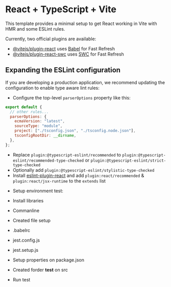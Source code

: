 # React + TypeScript + Vite

This template provides a minimal setup to get React working in Vite with HMR and some ESLint rules.

Currently, two official plugins are available:

- [@vitejs/plugin-react](https://github.com/vitejs/vite-plugin-react/blob/main/packages/plugin-react/README.md) uses [Babel](https://babeljs.io/) for Fast Refresh
- [@vitejs/plugin-react-swc](https://github.com/vitejs/vite-plugin-react-swc) uses [SWC](https://swc.rs/) for Fast Refresh

## Expanding the ESLint configuration

If you are developing a production application, we recommend updating the configuration to enable type aware lint rules:

- Configure the top-level `parserOptions` property like this:

```js
export default {
  // other rules...
  parserOptions: {
    ecmaVersion: "latest",
    sourceType: "module",
    project: ["./tsconfig.json", "./tsconfig.node.json"],
    tsconfigRootDir: __dirname,
  },
};
```

- Replace `plugin:@typescript-eslint/recommended` to `plugin:@typescript-eslint/recommended-type-checked` or `plugin:@typescript-eslint/strict-type-checked`
- Optionally add `plugin:@typescript-eslint/stylistic-type-checked`
- Install [eslint-plugin-react](https://github.com/jsx-eslint/eslint-plugin-react) and add `plugin:react/recommended` & `plugin:react/jsx-runtime` to the `extends` list

* Setup environment test:

- Install libraries
<!-- @babel/core, @babel/preset-env , @babel/preset-react, @babel/preset-typescript, @testing-library/jest-dom, @testing-library/react, @testing-library/user-event, @types/jest, babel-jest, eslint-plugin-jest, eslint-plugin-testing-library, jest, jest-environment-jsdom, jest-localstorage-mock, ts-jest -->
- Commanline
<!-- npm install --save-dev ....libraries  -->
- Created file setup

* .babelrc
<!-- {
   "presets": [
      "@babel/typescript",
      ["@babel/env", {"loose": true}],
      "@babel/react",
   ],
   "plugins": [
      ["@babel/proposal-class-properties", {"loose": true}]
   ]
} -->
* jest.config.js
<!-- export default {
  preset: "ts-jest",
  testEnvironment: "jest-environment-jsdom",
  roots: ["<rootDir>/"],
  transform: {
    '^.+\\.(js|jsx|ts|tsx)$': 'ts-jest'
  },
  moduleFileExtensions: ["ts", "tsx", "js", "jsx", "json", "node"],
  coverageReporters: ["json", "lcov", "text", "clover"],
  globals: {
    'ts-jest': {
      diagnostics: false
    }
  },
  moduleNameMapper: {
    '^antd-style$': '<rootDir>/node_modules/antd-style',
    "^@react-pdf/renderer$": "<rootDir>/node_modules/@react-pdf/renderer",
    "^@utilities/(.*)$": "<rootDir>/src/utilities/$1",
    "^@components/(.*)$": "<rootDir>/src/components/$1",
    "^@routes/(.*)$": "<rootDir>/src/routes/$1",
    "^@pages/(.*)$": "<rootDir>/src/pages/$1",
    "^@providers/(.*)$": "<rootDir>/src/providers/$1",
    "^@config/(.*)$": "<rootDir>/src/config/$1",
    "^@assets/(.*)$": "<rootDir>/src/assets/$1",
    "\\.(css|less|scss|sss|styl)$": "identity-obj-proxy",
  },
  transformIgnorePatterns: [
    "node_modules/(?!(antd-style|@react-pdf/renderer|@assets)/)"
  ],
  setupFilesAfterEnv: ['<rootDir>/jest.setup.js'],
  maxWorkers: 2,
  testTimeout: 30000,
}; -->
* jest.setup.js
<!-- Object.defineProperty(window, 'matchMedia', {
  writable: true,
  value: jest.fn().mockImplementation(query => ({
    matches: false,
    media: query,
    onchange: null,
    addListener: jest.fn(), // Deprecated
    removeListener: jest.fn(), // Deprecated
    addEventListener: jest.fn(),
    removeEventListener: jest.fn(),
    dispatchEvent: jest.fn(),
  })),
}); -->

- Setup properties on package.json
<!-- "test": "jest --coverage",
"test:watch": "jest test --coverage --watchAll" -->
- Created forder **test** on src
<!-- [Name].test.ts (function)
[Name].test.tsx/jsx (component) -->
- Run test
<!-- npm run test -->
